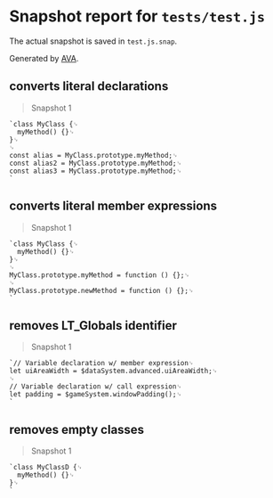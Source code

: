 # Snapshot report for `tests/test.js`

The actual snapshot is saved in `test.js.snap`.

Generated by [AVA](https://avajs.dev).

## converts literal declarations

> Snapshot 1

    `class MyClass {␊
      myMethod() {}␊
    }␊
    ␊
    const alias = MyClass.prototype.myMethod;␊
    const alias2 = MyClass.prototype.myMethod;␊
    const alias3 = MyClass.prototype.myMethod;␊
    `

## converts literal member expressions

> Snapshot 1

    `class MyClass {␊
      myMethod() {}␊
    }␊
    ␊
    MyClass.prototype.myMethod = function () {};␊
    ␊
    MyClass.prototype.newMethod = function () {};␊
    `

## removes LT_Globals identifier

> Snapshot 1

    `// Variable declaration w/ member expression␊
    let uiAreaWidth = $dataSystem.advanced.uiAreaWidth;␊
    ␊
    // Variable declaration w/ call expression␊
    let padding = $gameSystem.windowPadding();␊
    `

## removes empty classes

> Snapshot 1

    `class MyClassD {␊
      myMethod() {}␊
    }␊
    `
